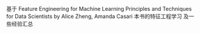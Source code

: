基于 Feature Engineering for Machine Learning Principles and Techniques for Data Scientists by Alice Zheng, Amanda Casari 本书的特征工程学习
及一些经验汇总
